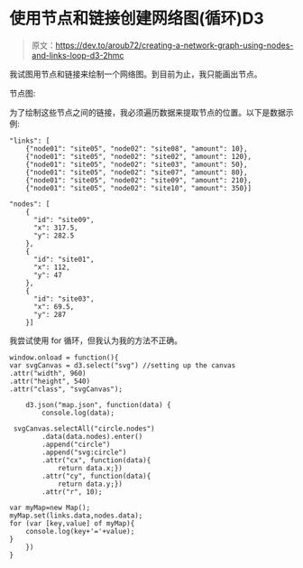 # 使用节点和链接创建网络图(循环)D3

> 原文：<https://dev.to/aroub72/creating-a-network-graph-using-nodes-and-links-loop-d3-2hmc>

我试图用节点和链接来绘制一个网络图。到目前为止，我只能画出节点。

节点图:

为了绘制这些节点之间的链接，我必须遍历数据来提取节点的位置。以下是数据示例:

```
"links": [
    {"node01": "site05", "node02": "site08", "amount": 10},
    {"node01": "site05", "node02": "site02", "amount": 120},
    {"node01": "site05", "node02": "site03", "amount": 50},
    {"node01": "site05", "node02": "site07", "amount": 80},
    {"node01": "site05", "node02": "site09", "amount": 210},
    {"node01": "site05", "node02": "site10", "amount": 350}]

"nodes": [
    {
      "id": "site09",
      "x": 317.5,
      "y": 282.5
    },
    {
      "id": "site01",
      "x": 112,
      "y": 47
    },
    {
      "id": "site03",
      "x": 69.5,
      "y": 287
    }] 
```

我尝试使用 for 循环，但我认为我的方法不正确。

```
window.onload = function(){
var svgCanvas = d3.select("svg") //setting up the canvas
.attr("width", 960) 
.attr("height", 540) 
.attr("class", "svgCanvas");

    d3.json("map.json", function(data) {
        console.log(data);

 svgCanvas.selectAll("circle.nodes")
        .data(data.nodes).enter() 
        .append("circle") 
        .append("svg:circle")
        .attr("cx", function(data){
            return data.x;})
        .attr("cy", function(data){
            return data.y;})
        .attr("r", 10);

var myMap=new Map();
myMap.set(links.data,nodes.data);
for (var [key,value] of myMap){
    console.log(key+'='+value);
}
    })
} 
```